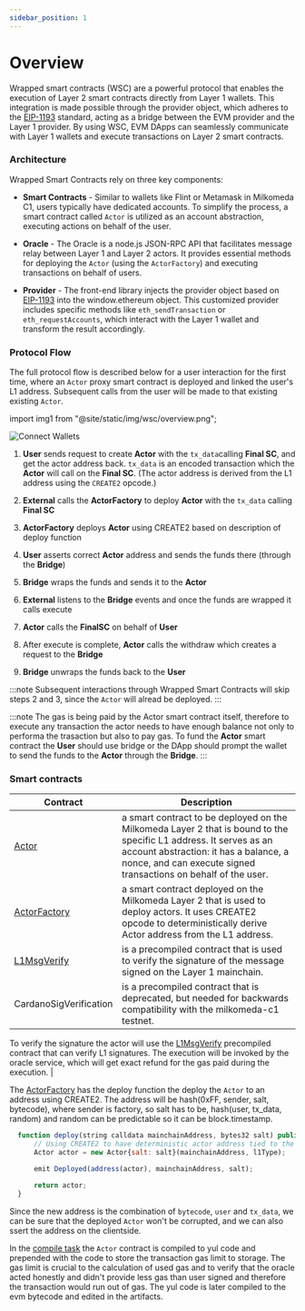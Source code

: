 ```yaml
---
sidebar_position: 1
---
```


# Overview

Wrapped smart contracts (WSC) are a powerful protocol that enables the execution of Layer 2 smart contracts directly from Layer 1 wallets. This integration is made possible through the provider object, which adheres to the [EIP-1193](https://eips.ethereum.org/EIPS/eip-1193) standard, acting as a bridge between the EVM provider and the Layer 1 provider. By using WSC, EVM DApps can seamlessly communicate with Layer 1 wallets and execute transactions on Layer 2 smart contracts.


### Architecture

Wrapped Smart Contracts rely on three key components:

- **Smart Contracts** - Similar to wallets like Flint or Metamask in Milkomeda C1, users typically have dedicated accounts. To simplify the process, a smart contract called `Actor` is utilized as an account abstraction, executing actions on behalf of the user.

- **Oracle** - The Oracle is a node.js JSON-RPC API that facilitates message relay between Layer 1 and Layer 2 actors. It provides essential methods for deploying the `Actor` (using the `ActorFactory`) and executing transactions on behalf of users.

- **Provider** - The front-end library injects the provider object based on [EIP-1193](https://eips.ethereum.org/EIPS/eip-1193) into the window.ethereum object. This customized provider includes specific methods like `eth_sendTransaction` or `eth_requestAccounts`, which interact with the Layer 1 wallet and transform the result accordingly.


### Protocol Flow

The full protocol flow is described below for a user interaction for the first time, where an `Actor` proxy smart contract is deployed and linked the user's L1 address. Subsequent calls from the user will be made to that existing existing `Actor`.


import img1 from "@site/static/img/wsc/overview.png";

<img src={img1} className="img-full" alt="Connect Wallets" />





1. **User** sends request to create **Actor** with the `tx_data`calling **Final SC**, and get the actor address back. `tx_data` is an encoded transaction which the **Actor** will call on the **Final SC**. (The actor address is derived from the L1 address using the `CREATE2` opcode.)


2. **External** calls the **ActorFactory** to deploy **Actor** with the `tx_data` calling **Final SC**

3. **ActorFactory** deploys **Actor** using CREATE2 based on description of deploy function

4. **User** asserts correct **Actor** address and sends the funds there (through the **Bridge**)

5. **Bridge** wraps the funds and sends it to the **Actor**

6. **External** listens to the **Bridge** events and once the funds are wrapped it calls execute

7. **Actor** calls the **FinalSC** on behalf of **User**


8. After execute is complete, **Actor** calls the withdraw which creates a request to the **Bridge**

9. **Bridge** unwraps the funds back to the **User**


:::note
Subsequent interactions through Wrapped Smart Contracts will skip steps 2 and 3, since the `Actor` will alread be deployed.
:::

:::note
The gas is being paid by the Actor smart contract itself, therefore to execute any transaction the actor needs to have enough balance not only to performa the trasaction but also to pay gas. To fund the **Actor** smart contract the **User** should use bridge or the DApp should prompt the wallet to send the funds to the **Actor** through the **Bridge**.
:::



### Smart contracts

| Contract | Description |
|---|---|
| [Actor](https://github.com/dcSpark/wrapped-smartcontracts/blob/main/packages/contracts/contracts/Actor.sol) | a smart contract to be deployed on the Milkomeda Layer 2 that is bound to the specific L1 address. It serves as an account abstraction: it has a balance, a nonce, and can execute signed transactions on behalf of the user. 
| [ActorFactory](https://github.com/dcSpark/wrapped-smartcontracts/blob/main/packages/contracts/contracts/ActorFactory.sol) | a smart contract deployed on the Milkomeda Layer 2 that is used to deploy actors. It uses CREATE2 opcode to deterministically derive Actor address from the L1 address. |
| [L1MsgVerify](https://github.com/dcSpark/wrapped-smartcontracts/blob/main/packages/contracts/contracts/IL1MsgVerify.sol) | is a precompiled contract that is used to verify the signature of the message signed on the Layer 1 mainchain. |
| CardanoSigVerification | is a precompiled contract that is deprecated, but needed for backwards compatibility with the milkomeda-c1 testnet. |
 

To verify the signature the actor will use the [L1MsgVerify](https://github.com/dcSpark/wrapped-smartcontracts/blob/main/packages/contracts/contracts/IL1MsgVerify.sol) precompiled contract that can verify L1 signatures. The execution will be invoked by the oracle service, which will get exact refund for the gas paid during the execution. |


The [ActorFactory](https://github.com/dcSpark/wrapped-smartcontracts/blob/main/packages/contracts/contracts/ActorFactory.sol) has the deploy function the deploy the `Actor` to an address using CREATE2. The address will be hash(0xFF, sender, salt, bytecode),
where sender is factory, so salt has to be, hash(user, tx_data, random) and random can be predictable so it can be block.timestamp.

```javascript
  function deploy(string calldata mainchainAddress, bytes32 salt) public returns (Actor) {
      // Using CREATE2 to have deterministic actor address tied to the `mainchainAddress`
      Actor actor = new Actor{salt: salt}(mainchainAddress, l1Type);

      emit Deployed(address(actor), mainchainAddress, salt);

      return actor;
  }
```


Since the new address is the combination of `bytecode`, `user` and `tx_data`, we can be sure that the deployed `Actor` won't be corrupted, and we can also  ssert the address on the clientside.

In the [compile task](https://github.com/dcSpark/wrapped-smartcontracts/blob/main/packages/contracts/tasks/compile.ts) the `Actor` contract is compiled to yul code and prepended with the code to store the transaction gas limit to storage. The gas limit is crucial to the calculation of used gas and to verify that the oracle acted honestly and didn't provide less gas than user signed and therefore the transaction would run out of gas. The yul code is later compiled to the evm bytecode and edited in the artifacts.







